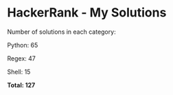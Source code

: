 # HackerRank - My Solutions

Number of solutions in each category:

Python: 65

Regex: 47

Shell: 15

**Total: 127**

